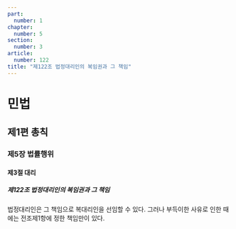 ```yaml
---
part:
  number: 1
chapter:
  number: 5
section:
  number: 3
article:
  number: 122
title: "제122조 법정대리인의 복임권과 그 책임"
---
```

# 민법

## 제1편 총칙

### 제5장 법률행위

#### 제3절 대리

##### 제122조 법정대리인의 복임권과 그 책임

법정대리인은 그 책임으로 복대리인을 선임할 수 있다. 그러나 부득이한 사유로 인한 때에는 전조제1항에 정한 책임만이 있다.

